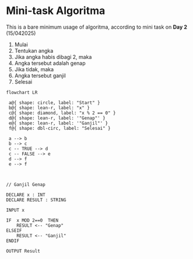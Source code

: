# Mini-task Algoritma

This is a bare minimum usage of algoritma, according to mini task on **Day 2** (15/042025)

1. Mulai
2. Tentukan angka
3. Jika angka habis dibagi 2, maka
4. Angka tersebut adalah genap
5. Jika tidak, maka
6. Angka tersebut ganjil
7. Selesai

```mermaid
flowchart LR

 a@{ shape: circle, label: "Start" }
 b@{ shape: lean-r, label: "x" }
 c@{ shape: diamond, label: "x % 2 == 0" }
 d@{ shape: lean-r, label: '"Genap"' }
 e@{ shape: lean-r, label: '"Ganjil"' }
 f@{ shape: dbl-circ, label: "Selesai" }

 a --> b
 b --> c
 c -- TRUE --> d
 c -- FALSE --> e
 d --> f
 e --> f


```

```Pseudocode

// Ganjil Genap

DECLARE x : INT
DECLARE RESULT : STRING

INPUT x

IF  x MOD 2==0  THEN
    RESULT <-- "Genap"
ELSEIF
    RESULT <-- "Ganjil"
ENDIF

OUTPUT Result

```
